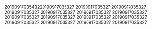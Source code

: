 2019091703543220190917035327
20190917035327
20190917035327
20190917035327
20190917035327
20190917035327
20190917035327
20190917035327
20190917035327
20190917035327
20190917035327
20190917035327
20190917035327
20190917035327
20190917035327
